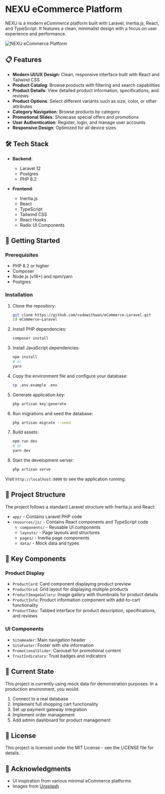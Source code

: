 # NEXU eCommerce Platform

NEXU is a modern eCommerce platform built with Laravel, Inertia.js, React, and TypeScript. It features a clean, minimalist design with a focus on user experience and performance.

![NEXU eCommerce Platform](https://images.unsplash.com/photo-1441986300917-64674bd600d8?q=80&w=1600&auto=format&fit=crop)

## 📋 Features

- **Modern UI/UX Design**: Clean, responsive interface built with React and Tailwind CSS
- **Product Catalog**: Browse products with filtering and search capabilities
- **Product Details**: View detailed product information, specifications, and reviews
- **Product Options**: Select different variants such as size, color, or other attributes
- **Category Navigation**: Browse products by category
- **Promotional Slides**: Showcase special offers and promotions
- **User Authentication**: Register, login, and manage user accounts
- **Responsive Design**: Optimized for all device sizes

## 🛠️ Tech Stack

- **Backend**:
  - Laravel 12
  - Postgres
  - PHP 8.2

- **Frontend**:
  - Inertia.js
  - React
  - TypeScript
  - Tailwind CSS
  - React Hooks
  - Radix UI Components

## 🚀 Getting Started

### Prerequisites

- PHP 8.2 or higher
- Composer
- Node.js (v18+) and npm/yarn
- Postgres

### Installation

1. Clone the repository:
   ```bash
   git clone https://github.com/codewithwan/eCommerce-Laravel.git
   cd eCommerce-Laravel
   ```

2. Install PHP dependencies:
   ```bash
   composer install
   ```

3. Install JavaScript dependencies:
   ```bash
   npm install
   # or
   yarn
   ```

4. Copy the environment file and configure your database:
   ```bash
   cp .env.example .env
   ```

5. Generate application key:
   ```bash
   php artisan key:generate
   ```

6. Run migrations and seed the database:
   ```bash
   php artisan migrate --seed
   ```

7. Build assets:
   ```bash
   npm run dev
   # or
   yarn dev
   ```

8. Start the development server:
   ```bash
   php artisan serve
   ```

Visit `http://localhost:8000` to see the application running.

## 📂 Project Structure

The project follows a standard Laravel structure with Inertia.js and React:

- `app/` - Contains Laravel PHP code
- `resources/js/` - Contains React components and TypeScript code
  - `components/` - Reusable UI components
  - `layouts/` - Page layouts and structures
  - `pages/` - Inertia page components
  - `data/` - Mock data and types

## 🧩 Key Components

### Product Display

- `ProductCard`: Card component displaying product preview
- `ProductGrid`: Grid layout for displaying multiple products
- `ProductImageGallery`: Image gallery with thumbnails for product details
- `ProductInfo`: Product information component with add-to-cart functionality
- `ProductTabs`: Tabbed interface for product description, specifications, and reviews

### UI Components

- `SiteHeader`: Main navigation header
- `SiteFooter`: Footer with site information
- `PromotionalSlider`: Carousel for promotional content
- `TrustIndicators`: Trust badges and indicators

## 🔄 Current State

This project is currently using mock data for demonstration purposes. In a production environment, you would:

1. Connect to a real database
2. Implement full shopping cart functionality
3. Set up payment gateway integration
4. Implement order management
5. Add admin dashboard for product management

## 📝 License

This project is licensed under the MIT License - see the LICENSE file for details.

## 🙏 Acknowledgments

- UI inspiration from various minimal eCommerce platforms
- Images from [Unsplash](https://unsplash.com)
